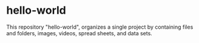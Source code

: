# hello-world
This repository "hello-world", organizes a single project by containing files and folders, images, videos, spread sheets, and data sets.

